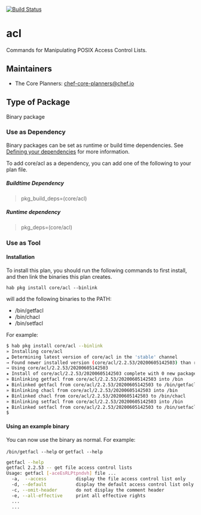 [![Build Status](https://dev.azure.com/chefcorp-partnerengineering/Chef%20Base%20Plans/_apis/build/status/chef-base-plans.acl?branchName=master)](https://dev.azure.com/chefcorp-partnerengineering/Chef%20Base%20Plans/_build/latest?definitionId=91&branchName=master)

# acl

Commands for Manipulating POSIX Access Control Lists.

## Maintainers

* The Core Planners: <chef-core-planners@chef.io>

## Type of Package

Binary package

### Use as Dependency

Binary packages can be set as runtime or build time dependencies. See [Defining your dependencies](https://www.habitat.sh/docs/developing-packages/developing-packages/#sts=Define%20Your%20Dependencies) for more information.

To add core/acl as a dependency, you can add one of the following to your plan file.

##### Buildtime Dependency

> pkg_build_deps=(core/acl)

##### Runtime dependency

> pkg_deps=(core/acl)

### Use as Tool

#### Installation

To install this plan, you should run the following commands to first install, and then link the binaries this plan creates.

``hab pkg install core/acl --binlink``

will add the following binaries to the PATH:

* /bin/getfacl
* /bin/chacl
* /bin/setfacl

For example:

```bash
$ hab pkg install core/acl --binlink
» Installing core/acl
☁ Determining latest version of core/acl in the 'stable' channel
→ Found newer installed version (core/acl/2.2.53/20200605142503) than remote version (core/acl/2.2.53/20200305230628)
→ Using core/acl/2.2.53/20200605142503
★ Install of core/acl/2.2.53/20200605142503 complete with 0 new packages installed.
» Binlinking getfacl from core/acl/2.2.53/20200605142503 into /bin
★ Binlinked getfacl from core/acl/2.2.53/20200605142503 to /bin/getfacl
» Binlinking chacl from core/acl/2.2.53/20200605142503 into /bin
★ Binlinked chacl from core/acl/2.2.53/20200605142503 to /bin/chacl
» Binlinking setfacl from core/acl/2.2.53/20200605142503 into /bin
★ Binlinked setfacl from core/acl/2.2.53/20200605142503 to /bin/setfacl
$
```

#### Using an example binary

You can now use the binary as normal.  For example:

``/bin/getfacl --help`` or ``getfacl --help``

```bash
getfacl --help
getfacl 2.2.53 -- get file access control lists
Usage: getfacl [-aceEsRLPtpndvh] file ...
  -a,  --access           display the file access control list only
  -d, --default           display the default access control list only
  -c, --omit-header       do not display the comment header
  -e, --all-effective     print all effective rights
  ...
  ...
```
